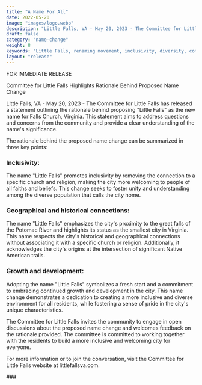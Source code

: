 ```yaml
---
title: "A Name For All"
date: 2022-05-20
image: "images/logo.webp"
description: "Little Falls, VA - May 20, 2023 - The Committee for Little Falls is proud to announce the formation of a new sub-committee, focused on recruiting volunteers, maintaining the website, and drafting press releases to drive support for the proposed name change from Falls Church, Virginia to Little Falls."
draft: false
category: "name-change"
weight: 8
keywords: "Little Falls, renaming movement, inclusivity, diversity, community, Falls Church, Virginia, Falls Church VA, Little Falls VA, Falls Church name change, rename Falls Church, inclusivity, name change, Falls Church, Little Falls, community, unity, diversity"
layout: "release"
---
```



FOR IMMEDIATE RELEASE

Committee for Little Falls Highlights Rationale Behind Proposed Name Change

Little Falls, VA - May 20, 2023 - The Committee for Little Falls has released a statement outlining the rationale behind proposing "Little Falls" as the new name for Falls Church, Virginia. This statement aims to address questions and concerns from the community and provide a clear understanding of the name's significance.

The rationale behind the proposed name change can be summarized in three key points:

### Inclusivity:
The name "Little Falls" promotes inclusivity by removing the connection to a specific church and religion, making the city more welcoming to people of all faiths and beliefs. This change seeks to foster unity and understanding among the diverse population that calls the city home.

### Geographical and historical connections:
The name "Little Falls" emphasizes the city's proximity to the great falls of the Potomac River and highlights its status as the smallest city in Virginia. This name respects the city's historical and geographical connections without associating it with a specific church or religion. Additionally, it acknowledges the city's origins at the intersection of significant Native American trails.

### Growth and development: 
Adopting the name "Little Falls" symbolizes a fresh start and a commitment to embracing continued growth and development in the city. This name change demonstrates a dedication to creating a more inclusive and diverse environment for all residents, while fostering a sense of pride in the city's unique characteristics.

The Committee for Little Falls invites the community to engage in open discussions about the proposed name change and welcomes feedback on the rationale provided. The committee is committed to working together with the residents to build a more inclusive and welcoming city for everyone.

For more information or to join the conversation, visit the Committee for Little Falls website at littlefallsva.com. 

\#\#\#
